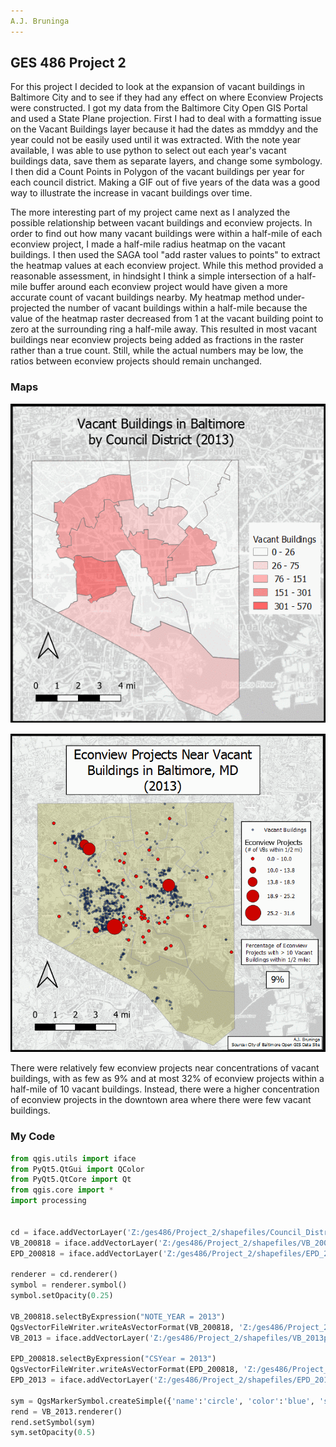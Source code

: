 ```yaml
---
A.J. Bruninga
---
```

GES 486 Project 2
---

For this project I decided to look at the expansion of vacant buildings in Baltimore City
and to see if they had any effect on where Econview Projects were constructed. I got my data from the Baltimore City Open GIS Portal and used a State Plane projection. First I had to deal with a formatting issue on the Vacant Buildings layer because it had the dates as mmddyy and the year could not be easily used until it was extracted. With the note year available, I was able to use python to select out each year's vacant buildings data, save them as separate layers, and change some symbology. I then did a Count Points in Polygon of the vacant buildings per year for each council district. Making a GIF out of five years of the data was a good way to illustrate the increase in vacant buildings over time.

The more interesting part of my project came next as I analyzed the possible relationship between vacant buildings and econview projects. In order to find out how many vacant buildings were within a half-mile of each econview project, I made a half-mile radius heatmap on the vacant buildings. I then used the SAGA tool "add raster values to points" to extract the heatmap values at each econview project. While this method provided a reasonable assessment, in hindsight I think a simple intersection of a half-mile buffer around each econview project would have given a more accurate count of vacant buildings nearby. My heatmap method under-projected the number of vacant buildings within a half-mile because the value of the heatmap raster decreased from 1 at the vacant building point to zero at the surrounding ring a half-mile away. This resulted in most vacant buildings near econview projects being added as fractions in the raster rather than a true count. Still, while the actual numbers may be low, the ratios between econview projects should remain unchanged.



### Maps

![Alt Text](https://github.com/ajbruninga/ajbruninga.github.io/blob/master/VB_CD_201317.gif)


![Alt Text](https://github.com/ajbruninga/ajbruninga.github.io/blob/master/EPD_VB_201317.gif)


There were relatively few econview projects near concentrations of vacant buildings, with as few as 9% and at most 32% of econview projects within a half-mile of 10 vacant buildings. Instead, there were a higher concentration of econview projects in the downtown area where there were few vacant buildings.


### My Code
```python
from qgis.utils import iface
from PyQt5.QtGui import QColor
from PyQt5.QtCore import Qt
from qgis.core import *
import processing


cd = iface.addVectorLayer('Z:/ges486/Project_2/shapefiles/Council_District.shp', 'Council_District', 'ogr')
VB_200818 = iface.addVectorLayer('Z:/ges486/Project_2/shapefiles/VB_200818.shp', 'VB_200818', 'ogr')
EPD_200818 = iface.addVectorLayer('Z:/ges486/Project_2/shapefiles/EPD_200818.shp', 'EPD_200818', 'ogr')

renderer = cd.renderer()
symbol = renderer.symbol()
symbol.setOpacity(0.25)

VB_200818.selectByExpression("NOTE_YEAR = 2013")
QgsVectorFileWriter.writeAsVectorFormat(VB_200818, 'Z:/ges486/Project_2/shapefiles/VB_2013p.shp', 'utf-8', VB_200818.crs(), 'ESRI Shapefile', True)
VB_2013 = iface.addVectorLayer('Z:/ges486/Project_2/shapefiles/VB_2013p.shp', 'VB_2013p', 'ogr')

EPD_200818.selectByExpression("CSYear = 2013")
QgsVectorFileWriter.writeAsVectorFormat(EPD_200818, 'Z:/ges486/Project_2/shapefiles/EPD_2013p.shp', 'utf-8', EPD_200818.crs(), 'ESRI Shapefile', True)
EPD_2013 = iface.addVectorLayer('Z:/ges486/Project_2/shapefiles/EPD_2013p.shp', 'EPD_2013p', 'ogr')

sym = QgsMarkerSymbol.createSimple({'name':'circle', 'color':'blue', 'size':'1'})
rend = VB_2013.renderer()
rend.setSymbol(sym)
sym.setOpacity(0.5)
```

